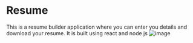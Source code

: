 # Resume
This is a resume builder application where you can enter you details and download your resume.
It is built using react and node js
![image](https://user-images.githubusercontent.com/100221488/200229237-a3d72054-e317-477d-aa91-a09d8a2f20fc.png)


